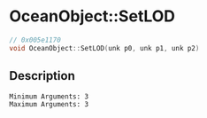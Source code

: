 # OceanObject::SetLOD
```c
// 0x005e1170
void OceanObject::SetLOD(unk p0, unk p1, unk p2)
```
## Description
```
Minimum Arguments: 3
Maximum Arguments: 3
```
